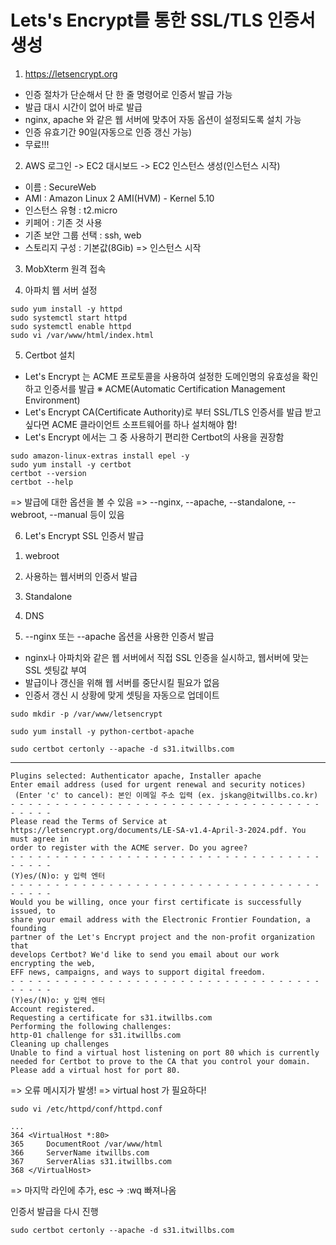 # Lets's Encrypt를 통한 SSL/TLS 인증서 생성
1. https://letsencrypt.org
- 인증 절차가 단순해서 단 한 줄 명령어로 인증서 발급 가능
- 발급 대시 시간이 없어 바로 발급
- nginx, apache 와 같은 웹 서버에 맞추어 자동 옵션이 설정되도록 설치 가능
- 인증 유효기간 90일(자동으로 인증 갱신 가능)
- 무료!!!

2. AWS 로그인 -> EC2 대시보드 -> EC2 인스턴스 생성(인스턴스 시작)
- 이름 : SecureWeb
- AMI : Amazon Linux 2 AMI(HVM) - Kernel 5.10
- 인스턴스 유형 : t2.micro
- 키페어 : 기존 것 사용
- 기존 보안 그룹 선택 : ssh, web
- 스토리지 구성 : 기본값(8Gib)
=> 인스턴스 시작

3. MobXterm 원격 접속

4. 아파치 웹 서버 설정
```
sudo yum install -y httpd
sudo systemctl start httpd
sudo systemctl enable httpd
sudo vi /var/www/html/index.html
```

5. Certbot 설치
- Let's Encrypt 는 ACME 프로토콜을 사용하여 설정한 도메인명의 유효성을 확인하고 인증서를 발급
※ ACME(Automatic Certification Management Environment)
- Let's Encrypt CA(Certificate Authority)로 부터 SSL/TLS 인증서를 발급 받고 싶다면 ACME 클라이언트 소프트웨어를 하나 설치해야 함!
- Let's Encrypt 에서는 그 중 사용하기 편리한 Certbot의 사용을 권장함

```
sudo amazon-linux-extras install epel -y
sudo yum install -y certbot
certbot --version
certbot --help
```
=> 발급에 대한 옵션을 볼 수 있음
=> --nginx, --apache, --standalone, --webroot, --manual 등이 있음

6. Let's Encrypt SSL 인증서 발급
1) webroot
2) 사용하는 웹서버의 인증서 발급
3) Standalone
4) DNS 

2) --nginx 또는 --apache 옵션을 사용한 인증서 발급
- nginx나 아파치와 같은 웹 서버에서 직접 SSL 인증을 실시하고, 웹서버에 맞는 SSL 셋팅값 부여
- 발급이나 갱신을 위해 웹 서버를 중단시킬 필요가 없음
- 인증서 갱신 시 상황에 맞게 셋팅을 자동으로 업데이트

```
sudo mkdir -p /var/www/letsencrypt

sudo yum install -y python-certbot-apache

sudo certbot certonly --apache -d s31.itwillbs.com
```
-----------------------------------
```
Plugins selected: Authenticator apache, Installer apache
Enter email address (used for urgent renewal and security notices)
 (Enter 'c' to cancel): 본인 이메일 주소 입력 (ex. jskang@itwillbs.co.kr)
- - - - - - - - - - - - - - - - - - - - - - - - - - - - - - - - - - - - - - - -
Please read the Terms of Service at
https://letsencrypt.org/documents/LE-SA-v1.4-April-3-2024.pdf. You must agree in
order to register with the ACME server. Do you agree?
- - - - - - - - - - - - - - - - - - - - - - - - - - - - - - - - - - - - - - - -
(Y)es/(N)o: y 입력 엔터
- - - - - - - - - - - - - - - - - - - - - - - - - - - - - - - - - - - - - - - -
Would you be willing, once your first certificate is successfully issued, to
share your email address with the Electronic Frontier Foundation, a founding
partner of the Let's Encrypt project and the non-profit organization that
develops Certbot? We'd like to send you email about our work encrypting the web,
EFF news, campaigns, and ways to support digital freedom.
- - - - - - - - - - - - - - - - - - - - - - - - - - - - - - - - - - - - - - - -
(Y)es/(N)o: y 입력 엔터
Account registered.
Requesting a certificate for s31.itwillbs.com
Performing the following challenges:
http-01 challenge for s31.itwillbs.com
Cleaning up challenges
Unable to find a virtual host listening on port 80 which is currently needed for Certbot to prove to the CA that you control your domain. Please add a virtual host for port 80.
```
=> 오류 메시지가 발생!
=> virtual host 가 필요하다!

```
sudo vi /etc/httpd/conf/httpd.conf
```

```
...
364 <VirtualHost *:80>
365     DocumentRoot /var/www/html
366     ServerName itwillbs.com
367     ServerAlias s31.itwillbs.com
368 </VirtualHost>
```
=> 마지막 라인에 추가, esc -> :wq 빠져나옴

인증서 발급을 다시 진행
```
sudo certbot certonly --apache -d s31.itwillbs.com
```









